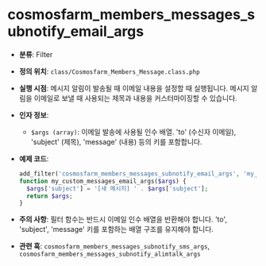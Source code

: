 # cosmosfarm_members_messages_subnotify_email_args

- **분류**: Filter
- **정의 위치**: `class/Cosmosfarm_Members_Message.class.php`
- **실행 시점**: 메시지 알림이 발송될 때 이메일 내용을 설정할 때 실행됩니다. 메시지 알림을 이메일로 보낼 때 사용되는 제목과 내용을 커스터마이징할 수 있습니다.
- **인자 정보**:
  - `$args (array)`: 이메일 발송에 사용될 인수 배열. 'to' (수신자 이메일), 'subject' (제목), 'message' (내용) 등의 키를 포함합니다.
- **예제 코드**:

  ```php
  add_filter('cosmosfarm_members_messages_subnotify_email_args', 'my_custom_messages_email_args');
  function my_custom_messages_email_args($args) {
    $args['subject'] = '[새 메시지] ' . $args['subject'];
    return $args;
  }
  ```

- **주의 사항**: 필터 함수는 반드시 이메일 인수 배열을 반환해야 합니다. 'to', 'subject', 'message' 키를 포함하는 배열 구조를 유지해야 합니다.
- **관련 훅**: `cosmosfarm_members_messages_subnotify_sms_args`, `cosmosfarm_members_messages_subnotify_alimtalk_args`
